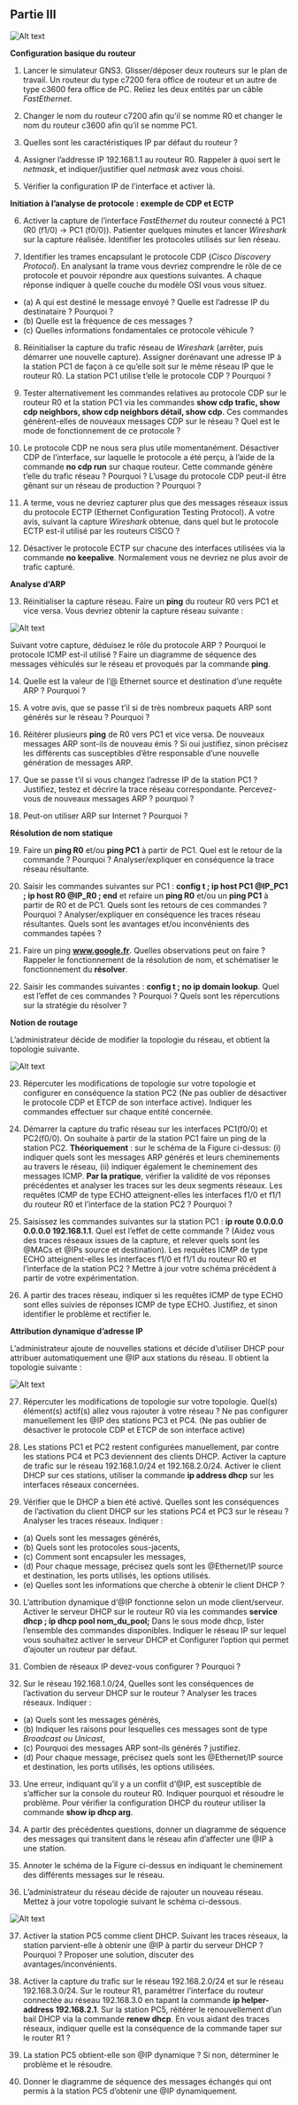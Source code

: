 ## Partie III

![Alt text](gns3-prise-en-main.png?raw=true "Détail de la fenêtre du simulateur")

**Configuration basique du routeur**
1.	Lancer le simulateur GNS3. Glisser/déposer deux routeurs sur le plan de travail. Un routeur du type c7200 fera office de routeur et un autre de type c3600 fera office de PC. Reliez les deux entités par un câble *FastEthernet*.

2.	Changer le nom du routeur c7200 afin qu’il se nomme R0 et changer le nom du routeur c3600 afin qu’il se nomme PC1.

3.	Quelles sont les caractéristiques IP par défaut du routeur ?

4.	Assigner l’addresse IP 192.168.1.1 au routeur R0. Rappeler à quoi sert le *netmask*, et indiquer/justifier quel *netmask* avez vous choisi. 

5.	Vérifier la configuration IP de l’interface et activer là.

**Initiation à l’analyse de protocole : exemple de CDP et ECTP**

6.	Activer la capture de l’interface *FastEthernet* du routeur connecté à PC1 (R0 (f1/0) -> PC1 (f0/0)). Patienter quelques minutes et lancer *Wireshark* sur la capture réalisée. Identifier les protocoles utilisés sur lien réseau. 

7.	Identifier les trames encapsulant le protocole CDP (*Cisco Discovery Protocol*). En analysant la trame vous devriez comprendre le rôle de ce protocole et pouvoir répondre aux questions suivantes. A chaque réponse indiquer à quelle couche du modèle OSI vous vous situez.
  - (a)	A qui est destiné le message envoyé ? Quelle est l’adresse IP du destinataire ? Pourquoi ?
  - (b)	Quelle est la fréquence de ces messages ?
  - (c)	Quelles informations fondamentales ce protocole véhicule ?
8.	Réinitialiser la capture du trafic réseau de *Wireshark* (arrêter, puis démarrer une nouvelle capture). Assigner dorénavant une adresse IP à la station PC1 de façon à ce qu’elle soit sur le même réseau IP que le routeur R0. La station PC1 utilise t’elle le protocole CDP ? Pourquoi ?  

9.	Tester alternativement les commandes relatives au protocole CDP sur le routeur R0 et la station PC1 via les commandes **show cdp trafic, show cdp neighbors, show cdp neighbors détail, show cdp**. Ces commandes génèrent-elles de nouveaux messages CDP sur le réseau ? Quel est le mode de fonctionnement de ce protocole ?

10.	Le protocole CDP ne nous sera plus utile momentanément. Désactiver CDP de l’interface, sur laquelle le protocole a été perçu, à l’aide de la commande **no cdp run** sur chaque routeur. Cette commande génère t’elle du trafic réseau ? Pourquoi ? L’usage du protocole CDP peut-il être gênant sur un réseau de production ? Pourquoi ?

11.	A terme, vous ne devriez capturer plus que des messages réseaux issus du protocole ECTP (Ethernet Configuration Testing Protocol).  A votre avis, suivant la capture *Wireshark* obtenue, dans quel but le protocole ECTP est-il utilisé par les routeurs CISCO ? 

12.	Désactiver le protocole ECTP sur chacune des interfaces utilisées via la commande **no keepalive**. Normalement vous ne devriez ne plus avoir de trafic capturé.

**Analyse d'ARP**

13.	Réinitialiser la capture réseau. Faire un **ping** du routeur R0 vers PC1 et vice versa. Vous devriez obtenir la capture réseau suivante :
 
![Alt text](gns3-trafic-reseau.png?raw=true "Analyse du trafic réseau")

Suivant votre capture, déduisez le rôle du protocole ARP ? Pourquoi le protocole ICMP est-il utilisé ? Faire un diagramme de séquence des messages véhiculés sur le réseau et provoqués par la commande **ping**.

14.	Quelle est la valeur de l’@ Ethernet source et destination d’une requête ARP ? Pourquoi ?

15.	A votre avis, que se passe t’il si de très nombreux paquets ARP sont générés sur le réseau ? Pourquoi ?

16.	Réitérer plusieurs **ping** de R0 vers PC1 et vice versa. De nouveaux messages ARP sont-ils de nouveau émis ? Si oui justifiez, sinon précisez les différents cas susceptibles d’être responsable d’une nouvelle génération de messages ARP.

17.	Que se passe t’il si vous changez l’adresse IP de la station PC1 ? Justifiez, testez et décrire la trace réseau correspondante. Percevez-vous de nouveaux messages ARP ? pourquoi ? 

18.	Peut-on utiliser ARP sur Internet ? Pourquoi ?

**Résolution de nom statique**

19.	Faire un **ping R0** et/ou **ping PC1** à partir de PC1. Quel est le retour de la commande ? Pourquoi ? Analyser/expliquer en conséquence la trace réseau résultante. 

20.	Saisir les commandes suivantes sur PC1 : **config t ; ip host PC1 @IP_PC1 ; ip host R0 @IP_R0 ; end** et refaire un **ping R0** et/ou un **ping PC1** à partir de R0 et de PC1. Quels sont les retours de ces commandes ? Pourquoi ? Analyser/expliquer en conséquence les traces réseau résultantes. Quels sont les avantages et/ou inconvénients des commandes tapées ?

21.	Faire un ping **www.google.fr**. Quelles observations peut on faire ? Rappeler le fonctionnement de la résolution de nom, et schématiser  le fonctionnement du **résolver**.

22.	Saisir les commandes suivantes : **config t ; no ip domain lookup**. Quel est l’effet de ces commandes ? Pourquoi ? Quels sont les répercutions sur la stratégie du résolver ?

**Notion de routage**

L’administrateur décide de modifier la topologie du réseau, et obtient la topologie suivante.
 
 
![Alt text](gns3-modification-topologie.png?raw=true "Modification de la topologie")


23.	Répercuter les modifications de topologie sur votre topologie et configurer en conséquence la station PC2 (Ne pas oublier de désactiver le protocole CDP et ETCP de son interface active). Indiquer les commandes effectuer sur chaque entité concernée.

24.	Démarrer la capture du trafic réseau sur les interfaces PC1(f0/0) et PC2(f0/0).  On souhaite à partir de la station PC1 faire un ping de la station PC2. **Théoriquement** : sur le schéma de la Figure ci-dessus: (i) indiquer quels sont les messages ARP générés et leurs cheminements au travers le réseau, (ii) indiquer également le cheminement des messages ICMP. **Par la pratique**, vérifier la validité de vos réponses précédentes et analyser les traces sur les deux segments réseaux. Les requêtes ICMP de type ECHO atteignent-elles les interfaces f1/0 et f1/1 du routeur R0 et l’interface de la station PC2 ? Pourquoi ?

25.	Saisissez les commandes suivantes sur la station PC1 : **ip route 0.0.0.0 0.0.0.0 192.168.1.1**. Quel est l’effet de cette commande ? (Aidez vous des traces réseaux issues de la capture, et relever quels sont les @MACs et @IPs source et destination). Les requêtes ICMP de type ECHO atteignent-elles les interfaces f1/0 et f1/1 du routeur R0 et l’interface de la station PC2 ? Mettre à jour votre schéma précédent à partir de votre expérimentation.

26.	A partir des traces réseau, indiquer si les requêtes ICMP de type ECHO sont elles suivies de réponses ICMP de type ECHO. Justifiez, et sinon identifier le problème et rectifier le.

**Attribution dynamique d’adresse IP**

L’administrateur ajoute de nouvelles stations et décide d’utiliser DHCP pour attribuer automatiquement une @IP aux stations du réseau. Il obtient la topologie suivante :

![Alt text](gns3-Activation-DHCP.png?raw=true "Activation du service DHCP")

27.	Répercuter les modifications de topologie sur votre topologie. Quel(s) élément(s) actif(s) allez vous rajouter à votre réseau ? Ne pas configurer manuellement les @IP des stations PC3 et PC4. (Ne pas oublier de désactiver le protocole CDP et ETCP de son interface active)

28.	Les stations PC1 et PC2 restent configurées manuellement, par contre les stations PC4 et PC3 deviennent des clients DHCP. Activer la capture de trafic sur le réseau 192.168.1.0/24 et 192.168.2.0/24. Activer le client DHCP sur ces stations, utiliser la commande **ip address dhcp** sur les interfaces réseaux concernées.

29.	Vérifier que le DHCP a bien été activé.  Quelles sont les conséquences de l’activation du client DHCP sur les stations PC4 et PC3 sur le réseau ? Analyser les traces réseaux. Indiquer :
   - (a)	Quels sont les messages générés, 
   - (b)	Quels sont les protocoles sous-jacents, 
   - (c)	Comment sont encapsuler les messages,
   - (d)	Pour chaque message, précisez quels sont les @Ethernet/IP source et destination, les ports utilisés, les options utilisés.
   - (e)	Quelles sont les informations que cherche à obtenir le client DHCP ?
30.	L’attribution dynamique d’@IP fonctionne selon un mode client/serveur. Activer le serveur DHCP sur le routeur R0 via les commandes **service dhcp ; ip dhcp pool nom_du_pool;** Dans le sous mode dhcp, lister l’ensemble des commandes disponibles. Indiquer le réseau IP sur lequel vous souhaitez activer le serveur DHCP et Configurer l’option qui permet d’ajouter un  routeur par défaut.

31.	Combien de réseaux IP devez-vous configurer ? Pourquoi ? 
 
32.	Sur le réseau 192.168.1.0/24, Quelles sont les conséquences de l’activation du serveur DHCP sur le routeur ? Analyser les traces réseaux. Indiquer :
  - (a)	Quels sont les messages générés, 
  - (b)	Indiquer les raisons pour lesquelles ces messages sont de type *Broadcast ou Unicast*,
  - (c)	Pourquoi des messages ARP sont-ils générés ? justifiez.
  - (d)	Pour chaque message, précisez quels sont les @Ethernet/IP source et destination, les ports utilisés, les options utilisées.

33.	Une erreur, indiquant qu’il y a un conflit d’@IP, est susceptible de s’afficher sur la console du routeur R0. Indiquer pourquoi et résoudre le problème. Pour vérifier la configuration DHCP du routeur utiliser la commande **show ip dhcp arg**.

34.	A partir des précédentes questions, donner un diagramme de séquence des messages qui transitent dans le réseau afin d’affecter une @IP à une station. 

35.	Annoter le schéma de la Figure ci-dessus en indiquant le cheminement des différents messages sur le réseau.

36.	L’administrateur du réseau décide de rajouter un nouveau réseau. Mettez à jour votre topologie suivant le schéma ci-dessous.
 
 ![Alt text](gns3-topologie-cplx.png?raw=true "Modification de la topologie")
 
 
37.	Activer la station PC5 comme client DHCP. Suivant les traces réseaux, la station parvient-elle à obtenir une @IP à partir du serveur DHCP ? Pourquoi ? Proposer une solution, discuter des avantages/inconvénients.

38.	Activer la capture du trafic sur le réseau 192.168.2.0/24 et sur le réseau 192.168.3.0/24. Sur le routeur R1, paramétrer l’interface du routeur connectée au réseau 192.168.3.0 en tapant la commande **ip helper-address 192.168.2.1**. Sur la station PC5, réitérer le renouvellement d’un bail DHCP via la commande **renew dhcp**. En vous aidant des traces réseaux, indiquer quelle est la conséquence de la commande taper sur le router R1 ? 

39.	La station PC5 obtient-elle son @IP dynamique ? Si non, déterminer le problème et le résoudre.

40.	Donner le diagramme de séquence des messages échangés qui ont permis à la station PC5 d’obtenir une @IP dynamiquement.


